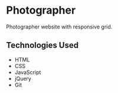 # Photographer

Photographer website with responsive grid. 

## Technologies Used
- HTML
- CSS
- JavaScript
- jQuery
- Git

